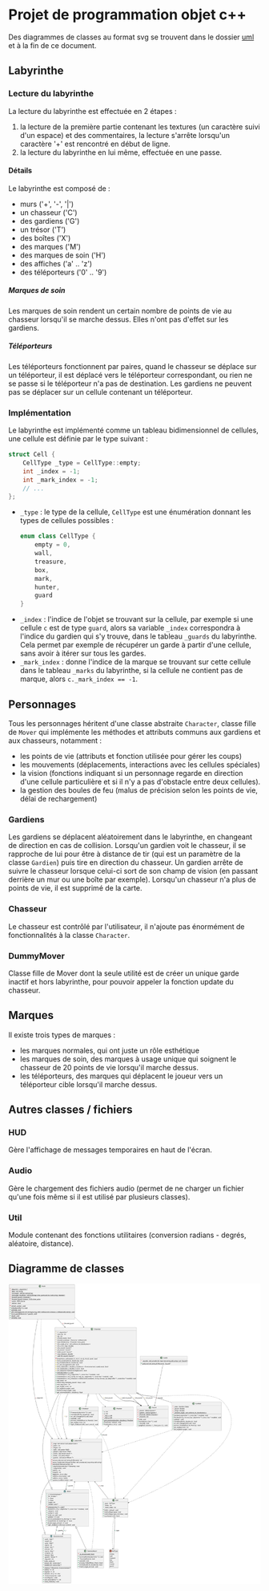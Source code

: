 # Projet de programmation objet c++

Des diagrammes de classes au format svg se trouvent dans le dossier [uml](./uml) et à la fin de ce document.

## Labyrinthe

### Lecture du labyrinthe

La lecture du labyrinthe est effectuée en 2 étapes :
1. la lecture de la première partie contenant les textures (un caractère suivi d'un espace) et des commentaires, la lecture s'arrête lorsqu'un caractère '+' est rencontré en début de ligne.
2. la lecture du labyrinthe en lui même, effectuée en une passe.

#### Détails

Le labyrinthe est composé de :
- murs ('+', '-', '|')
- un chasseur ('C')
- des gardiens ('G')
- un trésor ('T')
- des boîtes ('X')
- des marques ('M')
- des marques de soin ('H')
- des affiches ('a' .. 'z')
- des téléporteurs ('0' .. '9')

##### Marques de soin

Les marques de soin rendent un certain nombre de points de vie au chasseur lorsqu'il se marche dessus. Elles n'ont pas d'effet sur les gardiens.

##### Téléporteurs

Les téléporteurs fonctionnent par paires, quand le chasseur se déplace sur un téléporteur, il est déplacé vers le téléporteur correspondant, ou rien ne se passe si le téléporteur n'a pas de destination.
Les gardiens ne peuvent pas se déplacer sur un cellule contenant un téléporteur.

### Implémentation

Le labyrinthe est implémenté comme un tableau bidimensionnel de cellules, une cellule est définie par le type suivant :
```cpp
struct Cell {
	CellType _type = CellType::empty;
	int _index = -1;
	int _mark_index = -1;
	// ...
};
```
- `_type` : le type de la cellule, `CellType` est une énumération donnant les types de cellules possibles :
  ```cpp
  enum class CellType {
  	  empty = 0,
  	  wall,
	  treasure,
	  box,
	  mark,
	  hunter,
	  guard
  }
  ```
- `_index` : l'indice de l'objet se trouvant sur la cellule, par exemple si une cellule `c` est de type `guard`, alors sa variable `_index` correspondra à l'indice du gardien qui s'y trouve, dans le tableau `_guards` du labyrinthe. Cela permet par exemple de récupérer un garde à partir d'une cellule, sans avoir à itérer sur tous les gardes.
- `_mark_index` : donne l'indice de la marque se trouvant sur cette cellule dans le tableau `_marks` du labyrinthe, si la cellule ne contient pas de marque, alors `c._mark_index == -1`.

## Personnages

Tous les personnages héritent d'une classe abstraite `Character`, classe fille de `Mover` qui implémente les méthodes et attributs communs aux gardiens et aux chasseurs, notamment :
- les points de vie (attributs et fonction utilisée pour gérer les coups)
- les mouvements (déplacements, interactions avec les cellules spéciales)
- la vision (fonctions indiquant si un personnage regarde en direction d'une cellule particulière et si il n'y a pas d'obstacle entre deux cellules).
- la gestion des boules de feu (malus de précision selon les points de vie, délai de rechargement)

### Gardiens

Les gardiens se déplacent aléatoirement dans le labyrinthe, en changeant de direction en cas de collision.
Lorsqu'un gardien voit le chasseur, il se rapproche de lui pour être à distance de tir (qui est un paramètre de la classe `Gardien`) puis tire en direction du chasseur. Un gardien arrête de suivre le chasseur lorsque celui-ci sort de son champ de vision (en passant derrière un mur ou une boîte par exemple).
Lorsqu'un chasseur n'a plus de points de vie, il est supprimé de la carte.

### Chasseur

Le chasseur est contrôlé par l'utilisateur, il n'ajoute pas énormément de fonctionnalités à la classe `Character`.

### DummyMover

Classe fille de Mover dont la seule utilité est de créer un unique garde inactif et hors labyrinthe, pour pouvoir appeler la fonction update du chasseur.

## Marques

Il existe trois types de marques :
- les marques normales, qui ont juste un rôle esthétique
- les marques de soin, des marques à usage unique qui soignent le chasseur de 20 points de vie lorsqu'il marche dessus.
- les téléporteurs, des marques qui déplacent le joueur vers un téléporteur cible lorsqu'il marche dessus.

## Autres classes / fichiers

### HUD

Gère l'affichage de messages temporaires en haut de l'écran.

### Audio

Gère le chargement des fichiers audio (permet de ne charger un fichier qu'une fois même si il est utilisé par plusieurs classes).

### Util

Module contenant des fonctions utilitaires (conversion radians - degrés, aléatoire, distance). 

## Diagramme de classes

![Diagramme de classes](./uml/all.svg)

